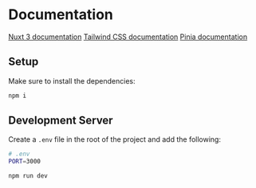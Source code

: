 # Documentation

[Nuxt 3 documentation](https://nuxt.com/docs/getting-started/introduction)
[Tailwind CSS documentation](https://tailwindcss.com/docs)
[Pinia documentation](https://pinia.vuejs.org/introduction.html)

## Setup

Make sure to install the dependencies:

```bash
npm i
```

## Development Server

Create a `.env` file in the root of the project and add the following:

```bash
# .env
PORT=3000
```

```bash
npm run dev
```
